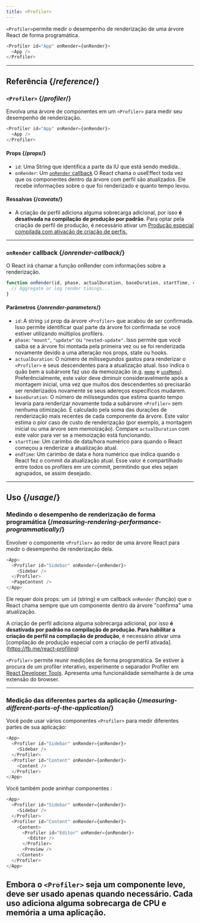 ```yaml
---
title: <Profiler>
---
```


<Intro>

`<Profiler>`permite medir o desempenho de renderização de uma árvore React de forma programática.

```js
<Profiler id="App" onRender={onRender}>
  <App />
</Profiler>
```

</Intro>

<InlineToc />

---

## Referência {/*reference*/}

### `<Profiler>` {/*profiler*/}

Envolva uma árvore de componentes em um `<Profiler>` para medir seu desempenho de renderização.
```js
<Profiler id="App" onRender={onRender}>
  <App />
</Profiler>
```

#### Props {/*props*/}

* `id`: Uma String que identifica a parte da IU que está sendo medida..
* `onRender`: Um [`onRender` callback](#onrender-callback) O React chama o useEffect toda vez que os componentes dentro da árvore com perfil são atualizados. Ele recebe informações sobre o que foi renderizado e quanto tempo levou.

  
#### Ressalvas {/*caveats*/}
* A criação de perfil adiciona alguma sobrecarga adicional, por isso **é desativada na compilação de produção por padrão**. Para optar pela criação de perfil de produção, é necessário ativar um [Produção especial compilada com ativação de criação de perfis.](https://fb.me/react-profiling)

---

### `onRender` callback {/*onrender-callback*/}

O React irá chamar a função onRender com informações sobre a renderização.

```js
function onRender(id, phase, actualDuration, baseDuration, startTime, commitTime) {
  // Aggregate or log render timings...
}
```

#### Parâmetros {/*onrender-parameters*/}

* `id`: A string `id` prop da árvore `<Profiler>` que acabou de ser confirmada. Isso permite identificar qual parte da árvore foi confirmada se você estiver utilizando múltiplos profilers.
* `phase`: `"mount"`, `"update"` ou `"nested-update"`. Isso permite que você saiba se a árvore foi montada pela primeira vez ou se foi renderizada novamente devido a uma alteração nos props, state ou hooks.
* `actualDuration`: O número de milissegundos gastos para renderizar o `<Profiler>` e seus descendentes para a atualização atual. Isso indica o quão bem a subárvore faz uso da memoização (e.g. [`memo`](/reference/react/memo) e [`useMemo`](/reference/react/useMemo)). Preferêncialmente, este valor deve diminuir consideravelmente após a montagem inicial, uma vez que muitos dos descendentes só precisarão ser renderizados novamente se seus adereços específicos mudarem.
* `baseDuration`: O número de milissegundos que estima quanto tempo levaria para renderizar novamente toda a subárvore `<Profiler>` sem nenhuma otimização. É calculado pela soma das durações de renderização mais recentes de cada componente da árvore. Este valor estima o pior caso de custo de renderização (por exemplo, a montagem inicial ou uma árvore sem memoização). Compare `actualDuration` com este valor para ver se a memoização está funcionando.
* `startTime`: Um carimbo de data/hora numérico para quando o React começou a renderizar a atualização atual.
* `endTime`: Um carimbo de data e hora numérico que indica quando o React fez o commit da atualização atual. Esse valor é compartilhado entre todos os profilers em um commit, permitindo que eles sejam agrupados, se assim desejado.

---

## Uso {/*usage*/}

### Medindo o desempenho de renderização de forma programática {/*measuring-rendering-performance-programmatically*/}

Envolver o componente `<Profiler>` ao redor de uma árvore React para medir o desempenho de renderização dela.

```js {2,4}
<App>
  <Profiler id="Sidebar" onRender={onRender}>
    <Sidebar />
  </Profiler>
  <PageContent />
</App>
```

Ele requer dois props: um `id` (string) e um callback `onRender` (função) que o React chama sempre que um componente dentro da árvore "confirma" uma atualização.

<Pitfall>

A criação de perfil adiciona alguma sobrecarga adicional, por isso **é desativada por padrão na compilação de produção. Para habilitar a criação de perfil na compilação de produção**, é necessário ativar uma [compilação de produção especial com a criação de perfil ativada].(https://fb.me/react-profiling)

</Pitfall>

<Note>

`<Profiler>` permite reunir medições de forma programática. Se estiver à procura de um profiler interativo, experimente o separador Profiler em [React Developer Tools](/learn/react-developer-tools). Apresenta uma funcionalidade semelhante à de uma extensão do browser.
</Note>

---

### Medição das diferentes partes da aplicação {/*measuring-different-parts-of-the-application*/}

Você pode usar vários componentes `<Profiler>` para medir diferentes partes de sua aplicação:


```js {5,7}
<App>
  <Profiler id="Sidebar" onRender={onRender}>
    <Sidebar />
  </Profiler>
  <Profiler id="Content" onRender={onRender}>
    <Content />
  </Profiler>
</App>
```

Você também pode aninhar componentes <Profiler>:

```js {5,7,9,12}
<App>
  <Profiler id="Sidebar" onRender={onRender}>
    <Sidebar />
  </Profiler>
  <Profiler id="Content" onRender={onRender}>
    <Content>
      <Profiler id="Editor" onRender={onRender}>
        <Editor />
      </Profiler>
      <Preview />
    </Content>
  </Profiler>
</App>
```

Embora o `<Profiler>` seja um componente leve, deve ser usado apenas quando necessário. Cada uso adiciona alguma sobrecarga de CPU e memória a uma aplicação.
---

